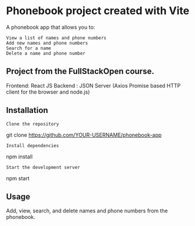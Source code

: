 # Phonebook project created with Vite

A phonebook app that allows you to:

    View a list of names and phone numbers
    Add new names and phone numbers
    Search for a name
    Delete a name and phone number

## Project from the FullStackOpen course.

Frontend: React JS
Backend : JSON Server (Axios Promise based HTTP client for the browser and node.js)

## Installation

    Clone the repository

git clone https://github.com/YOUR-USERNAME/phonebook-app

    Install dependencies

npm install

    Start the development server

npm start

## Usage

Add, view, search, and delete names and phone numbers from the phonebook.

```